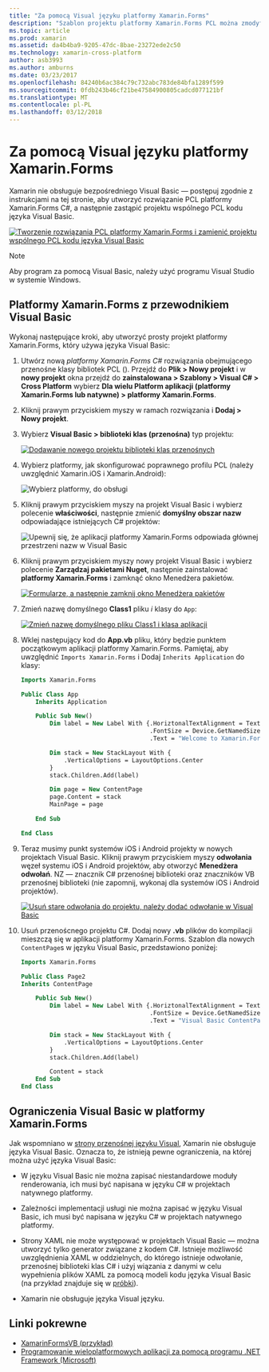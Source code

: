 ```yaml
---
title: "Za pomocą Visual języku platformy Xamarin.Forms"
description: "Szablon projektu platformy Xamarin.Forms PCL można zmodyfikować w taki sposób, aby używać języka Visual Basic dla zestawu głównego, efektywnie co pozwala na tworzenie wieloplatformowych aplikacji mobilnych za pomocą VB.NET."
ms.topic: article
ms.prod: xamarin
ms.assetid: da4b4ba9-9205-47dc-8bae-23272ede2c50
ms.technology: xamarin-cross-platform
author: asb3993
ms.author: amburns
ms.date: 03/23/2017
ms.openlocfilehash: 84240b6ac384c79c732abc783de84bfa1289f599
ms.sourcegitcommit: 0fdb243b46cf21be47584900805cadcd077121bf
ms.translationtype: MT
ms.contentlocale: pl-PL
ms.lasthandoff: 03/12/2018
---
```

# <a name="xamarinforms-using-visual-basicnet"></a>Za pomocą Visual języku platformy Xamarin.Forms

Xamarin nie obsługuje bezpośredniego Visual Basic — postępuj zgodnie z instrukcjami na tej stronie, aby utworzyć rozwiązanie PCL platformy Xamarin.Forms C#, a następnie zastąpić projektu wspólnego PCL kodu języka Visual Basic.

[![](xamarin-forms-images/hero-sml.png "Tworzenie rozwiązania PCL platformy Xamarin.Forms i zamienić projektu wspólnego PCL kodu języka Visual Basic")](xamarin-forms-images/hero.png#lightbox)

> [!NOTE]
> Aby program za pomocą Visual Basic, należy użyć programu Visual Studio w systemie Windows.

## <a name="xamarinforms-with-visual-basic-walkthrough"></a>Platformy Xamarin.Forms z przewodnikiem Visual Basic

Wykonaj następujące kroki, aby utworzyć prosty projekt platformy Xamarin.Forms, który używa języka Visual Basic:

1. Utwórz nową *platformy Xamarin.Forms C#* rozwiązania obejmującego przenośne klasy bibliotek PCL ().
Przejdź do **Plik > Nowy projekt** i w **nowy projekt** okna przejdź do **zainstalowana > Szablony > Visual C# > Cross Platform** wybierz  **Dla wielu Platform aplikacji (platformy Xamarin.Forms lub natywne) > platformy Xamarin.Forms**.

2. Kliknij prawym przyciskiem myszy w ramach rozwiązania i **Dodaj > Nowy projekt**.

3. Wybierz **Visual Basic > biblioteki klas (przenośna)** typ projektu:

   [![](xamarin-forms-images/add-vb-2-sml.png "Dodawanie nowego projektu biblioteki klas przenośnych")](xamarin-forms-images/add-vb-2.png#lightbox)

4. Wybierz platformy, jak skonfigurować poprawnego profilu PCL (należy uwzględnić Xamarin.iOS i Xamarin.Android):

   ![](xamarin-forms-images/add-vb-3-sml.png "Wybierz platformy, do obsługi")

5. Kliknij prawym przyciskiem myszy na projekt Visual Basic i wybierz polecenie **właściwości**, następnie zmienić **domyślny obszar nazw** odpowiadające istniejących C# projektów:

   ![](xamarin-forms-images/add-vb-4s-sml.png "Upewnij się, że aplikacji platformy Xamarin.Forms odpowiada głównej przestrzeni nazw w Visual Basic")

6. Kliknij prawym przyciskiem myszy nowy projekt Visual Basic i wybierz polecenie **Zarządzaj pakietami Nuget**, następnie zainstalować **platformy Xamarin.Forms** i zamknąć okno Menedżera pakietów.

   [![](xamarin-forms-images/add-vb-4-sml.png "Formularze, a następnie zamknij okno Menedżera pakietów")](xamarin-forms-images/add-vb-4.png#lightbox)

7. Zmień nazwę domyślnego **Class1** pliku *i* klasy do `App`:

   [![](xamarin-forms-images/add-vb-5-sml.png "Zmień nazwę domyślnego pliku Class1 i klasa aplikacji")](xamarin-forms-images/add-vb-5.png#lightbox)

8. Wklej następujący kod do **App.vb** pliku, który będzie punktem początkowym aplikacji platformy Xamarin.Forms. Pamiętaj, aby uwzględnić `Imports Xamarin.Forms` i Dodaj `Inherits Application` do klasy:

    ```vb 
    Imports Xamarin.Forms

    Public Class App
        Inherits Application

        Public Sub New()
            Dim label = New Label With {.HoriztonalTextAlignment = TextAlignment.Center,
                                        .FontSize = Device.GetNamedSize(NamedSize.Medium, GetType(Label)),
                                        .Text = "Welcome to Xamarin.Forms with Visual Basic.NET"}

            Dim stack = New StackLayout With {
                .VerticalOptions = LayoutOptions.Center
            }
            stack.Children.Add(label)

            Dim page = New ContentPage
            page.Content = stack
            MainPage = page

        End Sub

    End Class
    ```

9. Teraz musimy punkt systemów iOS i Android projekty w nowych projektach Visual Basic.
Kliknij prawym przyciskiem myszy **odwołania** węzeł systemu iOS i Android projektów, aby otworzyć **Menedżera odwołań**. NZ — znacznik C# przenośnej biblioteki oraz znaczników VB przenośnej biblioteki (nie zapomnij, wykonaj dla systemów iOS i Android projektów).

   [![](xamarin-forms-images/add-vb-8-sml.png "Usuń stare odwołania do projektu, należy dodać odwołanie w Visual Basic")](xamarin-forms-images/add-vb-8.png#lightbox)

10. Usuń przenoścnego projektu C#. Dodaj nowy **.vb** plików do kompilacji mieszczą się w aplikacji platformy Xamarin.Forms. Szablon dla nowych `ContentPage`s w języku Visual Basic, przedstawiono poniżej:

    ```vb
    Imports Xamarin.Forms

    Public Class Page2
    Inherits ContentPage

        Public Sub New()
            Dim label = New Label With {.HoriztonalTextAlignment = TextAlignment.Center,
                                        .FontSize = Device.GetNamedSize(NamedSize.Medium, GetType(Label)),
                                        .Text = "Visual Basic ContentPage"}

            Dim stack = New StackLayout With {
                .VerticalOptions = LayoutOptions.Center
            }
            stack.Children.Add(label)

            Content = stack
        End Sub
    End Class
    ```

## <a name="limitations-of-visual-basic-in-xamarinforms"></a>Ograniczenia Visual Basic w platformy Xamarin.Forms

Jak wspomniano w [strony przenośnej języku Visual](~/cross-platform/platform/visual-basic/index.md), Xamarin nie obsługuje języka Visual Basic. Oznacza to, że istnieją pewne ograniczenia, na której można użyć języka Visual Basic:

 - W języku Visual Basic nie można zapisać niestandardowe moduły renderowania, ich musi być napisana w języku C# w projektach natywnego platformy.

 - Zależności implementacji usługi nie można zapisać w języku Visual Basic, ich musi być napisana w języku C# w projektach natywnego platformy.

 - Strony XAML nie może występować w projektach Visual Basic — można utworzyć tylko generator związane z kodem C#. Istnieje możliwość uwzględnienia XAML w oddzielnych, do którego istnieje odwołanie, przenośnej biblioteki klas C# i użyj wiązania z danymi w celu wypełnienia plików XAML za pomocą modeli kodu języka Visual Basic (na przykład znajduje się w [próbki](https://github.com/xamarin/mobile-samples/tree/master/VisualBasic/XamarinFormsVB/XamlPages)).

 - Xamarin nie obsługuje języka Visual języku.

## <a name="related-links"></a>Linki pokrewne

- [XamarinFormsVB (przykład)](https://github.com/xamarin/mobile-samples/tree/master/VisualBasic/XamarinFormsVB)
- [Programowanie wieloplatformowych aplikacji za pomocą programu .NET Framework (Microsoft)](http://msdn.microsoft.com/en-us/library/gg597391(v=vs.110).aspx)
